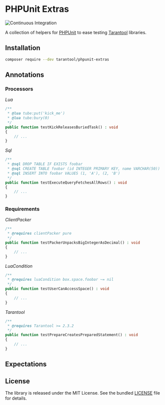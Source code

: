 # PHPUnit Extras

![Continuous Integration](https://github.com/tarantool-php/phpunit-extras/workflows/Continuous%20Integration/badge.svg)

A collection of helpers for [PHPUnit](https://phpunit.de/) to ease testing [Tarantool](https://www.tarantool.io/en/developers/) libraries. 


## Installation

```bash
composer require --dev tarantool/phpunit-extras
```


## Annotations

### Processors

*Lua*

```php
/**
 * @lua tube:put('kick_me')
 * @lua tube:bury(0)
 */
public function testKickReleasesBuriedTask() : void
{
    // ...
}
```

*Sql*

```php
/**
 * @sql DROP TABLE IF EXISTS foobar
 * @sql CREATE TABLE foobar (id INTEGER PRIMARY KEY, name VARCHAR(50))
 * @sql INSERT INTO foobar VALUES (1, 'A'), (2, 'B')
 */ 
public function testExecuteQueryFetchesAllRows() : void
{
    // ...
}
```


### Requirements

*ClientPacker*

```php
/**
 * @requires clientPacker pure 
 */
public function testPackerUnpacksBigIntegerAsDecimal() : void
{
    // ...
}
```

*LuaCondition*

```php
/**
 * @requires luaCondition box.space.foobar ~= nil 
 */
public function testUserCanAccessSpace() : void
{
    // ...
}
```

*Tarantool*

```php
/**
 * @requires Tarantool >= 2.3.2 
 */
public function testPrepareCreatesPreparedStatement() : void
{
    // ...
}
```


## Expectations


## License

The library is released under the MIT License. See the bundled [LICENSE](LICENSE) file for details.

